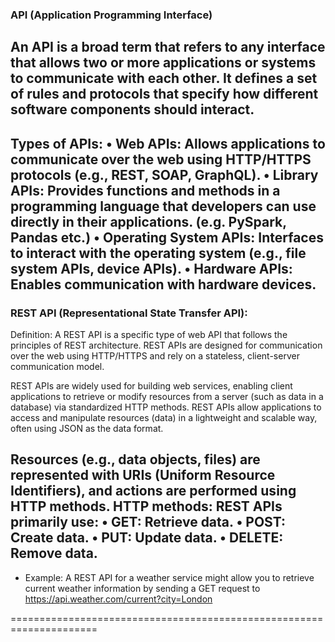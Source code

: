 ### API (Application Programming Interface)
An API is a broad term that refers to any interface that allows two or more applications or systems to communicate with each other. It defines a set of rules and protocols that specify how different software components should interact.
------------------------------------------------------------------------------------------------
Types of APIs:
	• Web APIs: Allows applications to communicate over the web using HTTP/HTTPS protocols (e.g., REST, SOAP, GraphQL).
	• Library APIs: Provides functions and methods in a programming language that developers can use directly in their applications. (e.g. PySpark, Pandas etc.)
	• Operating System APIs: Interfaces to interact with the operating system (e.g., file system APIs, device APIs).
	• Hardware APIs: Enables communication with hardware devices.
------------------------------------------------------------------------------------------------
### REST API (Representational State Transfer API):
Definition: A REST API is a specific type of web API that follows the principles of REST architecture. REST APIs are designed for communication over the web using HTTP/HTTPS and rely on a stateless, client-server communication model.

REST APIs are widely used for building web services, enabling client applications to retrieve or modify resources from a server (such as data in a database) via standardized HTTP methods. REST APIs allow applications to access and manipulate resources (data) in a lightweight and scalable way, often using JSON as the data format.

Resources (e.g., data objects, files) are represented with URIs (Uniform Resource Identifiers), and actions are performed using HTTP methods.
HTTP methods: REST APIs primarily use:
	• GET: Retrieve data.
	• POST: Create data.
	• PUT: Update data.
	• DELETE: Remove data.
------------------------------------------------------------------------------------------------
- Example:
	A REST API for a weather service might allow you to retrieve current weather information by sending a GET request to https://api.weather.com/current?city=London

=====================================================================
